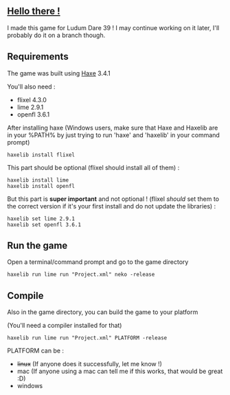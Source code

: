 ## [Hello there !](https://www.youtube.com/watch?v=rEq1Z0bjdwc&t=6s)
I made this game for Ludum Dare 39 !
I may continue working on it later, I'll probably do it on a branch though.

## Requirements
The game was built using [Haxe](https://haxe.org/download/) 3.4.1

You'll also need :
* flixel 4.3.0
* lime 2.9.1
* openfl 3.6.1

After installing haxe (Windows users, make sure that Haxe and Haxelib are in your %PATH% by just trying to run 'haxe' and 'haxelib' in your command prompt)
```
haxelib install flixel
```

This part should be optional (flixel should install all of them) :
```
haxelib install lime
haxelib install openfl
```

But this part is **super important** and not optional ! (flixel *should* set them to the correct version if it's your first install and do not update the libraries) :
```
haxelib set lime 2.9.1
haxelib set openfl 3.6.1
```

## Run the game
Open a terminal/command prompt and go to the game directory
```
haxelib run lime run "Project.xml" neko -release
```

## Compile
Also in the game directory, you can build the game to your platform

(You'll need a compiler installed for that)
```
haxelib run lime run "Project.xml" PLATFORM -release
```
PLATFORM can be :
* ~~linux~~ (If anyone does it successfully, let me know !)
* mac (If anyone using a mac can tell me if this works, that would be great :D)
* windows
